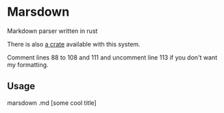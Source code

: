 # Marsdown

Markdown parser written in rust

There is also [a crate](https://crates.io/crates/parsedown) available with this system.

Comment lines 88 to 108 and 111 and uncomment line 113 if you don't want my formatting.

## Usage

marsdown <filename>.md [some cool title]
